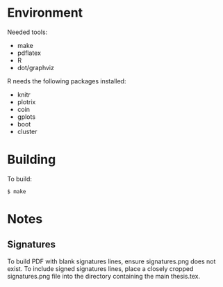 Environment
===========
Needed tools:
- make
- pdflatex
- R
- dot/graphviz

R needs the following packages installed:
- knitr
- plotrix
- coin
- gplots
- boot
- cluster

Building
========
To build:

	$ make


Notes
=====
Signatures
----------
To build PDF with blank signatures lines, ensure signatures.png does
not exist. To include signed signatures lines, place a closely cropped
signatures.png file into the directory containing the main thesis.tex.

